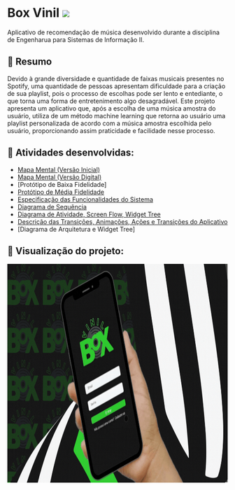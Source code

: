 # Box Vinil <img height="30em" src="https://cdn-icons-png.flaticon.com/512/4650/4650796.png">
Aplicativo de recomendação de música desenvolvido durante a disciplina de Engenharua para Sistemas de Informação II.

## 📌 Resumo

Devido à grande diversidade e quantidade de faixas musicais presentes no Spotify, uma quantidade de pessoas apresentam dificuldade para a criação de sua playlist, pois o processo de escolhas pode ser lento e entediante, o que torna uma forma de entretenimento algo desagradável. Este projeto apresenta um aplicativo que, após a escolha de uma música amostra do usuário, utiliza de um método machine learning que retorna ao usuário uma playlist personalizada de acordo com a música amostra escolhida pelo usuário, proporcionando assim praticidade e facilidade nesse processo.

## 📌 Atividades desenvolvidas:
- [Mapa Mental (Versão Inicial)](https://drive.google.com/file/d/1r559QkWq2luQ-_usP3SXrUbOjIKkZDuf/view?usp=drive_link)
- [Mapa Mental (Versão Digital)](https://drive.google.com/file/d/1Q4RgKr7R1-tXT4Oq-rjwTjRZiMAFa_aa/view?usp=drive_link)
- [Protótipo de Baixa Fidelidade]
- [Protótipo de Média Fidelidade](https://www.figma.com/proto/q2tWNZAUsiGQlP3ew1BiR6/mediaFidelidade---GIlberto?node-id=1-300&mode=design&t=WuQGKvpS4rK1Mwno-1)
- [Especificação das Funcionalidades do Sistema](https://drive.google.com/file/d/1rXeZJBKtncq7V44haQrdjhIC4gY3yowm/view?usp=drive_link)
- [Diagrama de Sequência](https://drive.google.com/file/d/1j15QaAU1hwOpF4Jn63hD-7gZP5g4pThX/view?usp=drive_link)
- [Diagrama de Atividade, Screen Flow, Widget Tree](https://drive.google.com/file/d/1_MkzsEdjjqXb0BI5IbU5oRs-1Qa8A9L8/view?usp=drive_link)
- [Descrição das Transições, Animações, Ações e Transições do Aplicativo](https://drive.google.com/file/d/1GyW51st0TkideowFFzCajP5gJQzKeAMh/view?usp=drive_link)
- [Diagrama de Arquitetura e Widget Tree]

## 📌 Visualização do projeto:

<p align="center">
  <img height="500em" src="/box_vinil/assets/images/visualizacao.gif">
</p>
